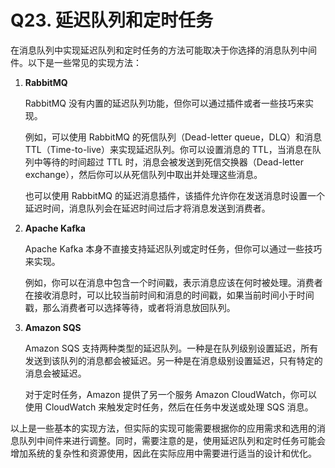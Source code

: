 # Q23. 延迟队列和定时任务

在消息队列中实现延迟队列和定时任务的方法可能取决于你选择的消息队列中间件。以下是一些常见的实现方法：

1. **RabbitMQ**

   RabbitMQ 没有内置的延迟队列功能，但你可以通过插件或者一些技巧来实现。

   例如，可以使用 RabbitMQ 的死信队列（Dead-letter queue，DLQ）和消息TTL（Time-to-live）来实现延迟队列。你可以设置消息的 TTL，当消息在队列中等待的时间超过 TTL 时，消息会被发送到死信交换器（Dead-letter exchange），然后你可以从死信队列中取出并处理这些消息。

   也可以使用 RabbitMQ 的延迟消息插件，该插件允许你在发送消息时设置一个延迟时间，消息队列会在延迟时间过后才将消息发送到消费者。

2. **Apache Kafka**

   Apache Kafka 本身不直接支持延迟队列或定时任务，但你可以通过一些技巧来实现。

   例如，你可以在消息中包含一个时间戳，表示消息应该在何时被处理。消费者在接收消息时，可以比较当前时间和消息的时间戳，如果当前时间小于时间戳，那么消费者可以选择等待，或者将消息放回队列。

3. **Amazon SQS**

   Amazon SQS 支持两种类型的延迟队列。一种是在队列级别设置延迟，所有发送到该队列的消息都会被延迟。另一种是在消息级别设置延迟，只有特定的消息会被延迟。

   对于定时任务，Amazon 提供了另一个服务 Amazon CloudWatch，你可以使用 CloudWatch 来触发定时任务，然后在任务中发送或处理 SQS 消息。

以上是一些基本的实现方法，但实际的实现可能需要根据你的应用需求和选用的消息队列中间件来进行调整。同时，需要注意的是，使用延迟队列和定时任务可能会增加系统的复杂性和资源使用，因此在实际应用中需要进行适当的设计和优化。